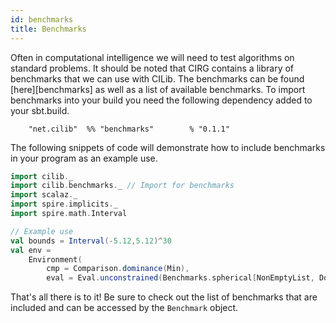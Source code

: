 ```yaml
---
id: benchmarks
title: Benchmarks
---
```


Often in computational intelligence we will need to test algorithms on
standard problems. It should be noted that CIRG contains a library of
benchmarks that we can use with CILib. The benchmarks can be found
[here][benchmarks] as well as a list of available benchmarks. To
import benchmarks into your build you need the following dependency
added to your sbt.build.

`    "net.cilib"  %% "benchmarks"        % "0.1.1"`

The following snippets of code will demonstrate how to include
benchmarks in your program as an example use.

```scala :silent
import cilib._
import cilib.benchmarks._ // Import for benchmarks
import scalaz._
import spire.implicits._
import spire.math.Interval

// Example use
val bounds = Interval(-5.12,5.12)^30
val env =
    Environment(
        cmp = Comparison.dominance(Min),
        eval = Eval.unconstrained(Benchmarks.spherical[NonEmptyList, Double]).eval)
```

That's all there is to it! Be sure to check out the list of
benchmarks that are included and can be accessed by the `Benchmark`
object.
